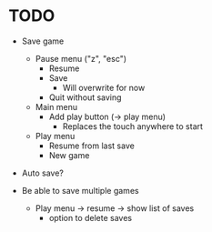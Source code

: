 # TODO

- Save game
    - Pause menu ("z", "esc")
        - Resume
        - Save
            - Will overwrite for now
        - Quit without saving
    - Main menu
        - Add play button (-> play menu)
            - Replaces the touch anywhere to start
    - Play menu
        - Resume from last save
        - New game

- Auto save?

- Be able to save multiple games
    - Play menu -> resume -> show list of saves
        - option to delete saves